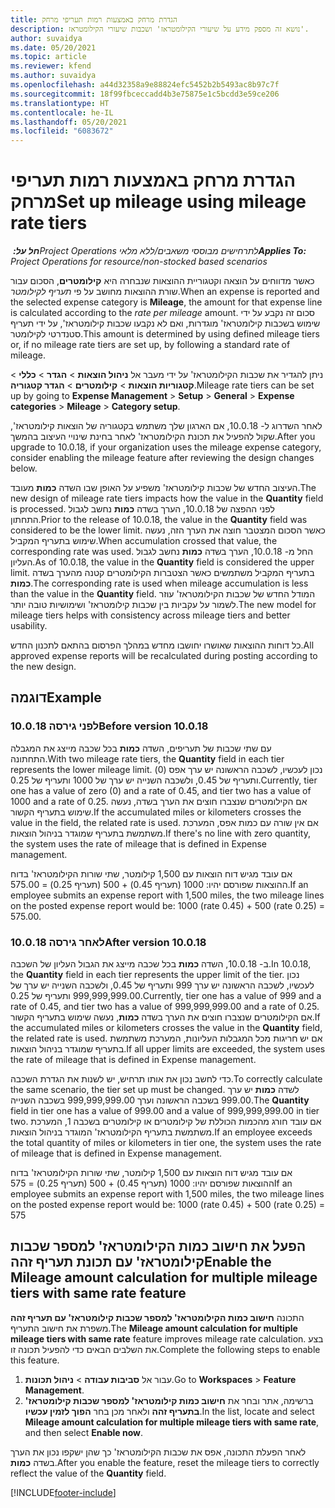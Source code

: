 ```yaml
---
title: הגדרת מרחק באמצעות רמות תעריפי מרחק
description: נושא זה מספק מידע על שיעורי הקילומטראז' ושכבות שיעורי הקילומטראז'.
author: suvaidya
ms.date: 05/20/2021
ms.topic: article
ms.reviewer: kfend
ms.author: suvaidya
ms.openlocfilehash: a44d32358a9e88824efc5452b2b5493ac8b97c7f
ms.sourcegitcommit: 18f99fbceccadd4b3e75875e1c5bcdd3e59ce206
ms.translationtype: HT
ms.contentlocale: he-IL
ms.lasthandoff: 05/20/2021
ms.locfileid: "6083672"
---
```

# <a name="set-up-mileage-using-mileage-rate-tiers"></a><span data-ttu-id="a92c2-103">הגדרת מרחק באמצעות רמות תעריפי מרחק</span><span class="sxs-lookup"><span data-stu-id="a92c2-103">Set up mileage using mileage rate tiers</span></span>

<span data-ttu-id="a92c2-104">_**חל על:** ‏Project Operations לתרחישים מבוססי משאבים/ללא מלאי_</span><span class="sxs-lookup"><span data-stu-id="a92c2-104">_**Applies To:** Project Operations for resource/non-stocked based scenarios_</span></span>

<span data-ttu-id="a92c2-105">כאשר מדווחים על הוצאה וקטגוריית ההוצאות שנבחרה היא **קילומטרים‬**, הסכום עבור שורת ההוצאות מחושב על פי *תעריף לקילומטר*.</span><span class="sxs-lookup"><span data-stu-id="a92c2-105">When an expense is reported and the selected expense category is **Mileage**, the amount for that expense line is calculated according to the *rate per mileage* amount.</span></span> <span data-ttu-id="a92c2-106">סכום זה נקבע על ידי שימוש בשכבות קילומטראז' מוגדרות, ואם לא נקבעו שכבות קילומטראז', על ידי תעריף סטנדרטי לקילומטר.</span><span class="sxs-lookup"><span data-stu-id="a92c2-106">This amount is determined by using defined mileage tiers or, if no mileage rate tiers are set up, by following a standard rate of mileage.</span></span> 

<span data-ttu-id="a92c2-107">ניתן להגדיר את שכבות הקילומטראז' על ידי מעבר אל **ניהול הוצאות** > **הגדר** > **כללי** > **קטגוריות הוצאות** > **קילומטרים** > **הגדר קטגוריה**.</span><span class="sxs-lookup"><span data-stu-id="a92c2-107">Mileage rate tiers can be set up by going to **Expense Management** > **Setup** > **General** > **Expense categories** > **Mileage** > **Category setup**.</span></span>

<span data-ttu-id="a92c2-108">לאחר השדרוג ל- 10.0.18, אם הארגון שלך משתמש בקטגוריה של הוצאות קילומטראז', שקול להפעיל את תכונת הקילומטראז' לאחר בחינת שינויי העיצוב בהמשך.</span><span class="sxs-lookup"><span data-stu-id="a92c2-108">After you upgrade to 10.0.18, if your organization uses the mileage expense category, consider enabling the mileage feature after reviewing the design changes below.</span></span> 

<span data-ttu-id="a92c2-109">העיצוב החדש של שכבות קילומטראז' משפיע על האופן שבו השדה **כמות** מעובד.</span><span class="sxs-lookup"><span data-stu-id="a92c2-109">The new design of mileage rate tiers impacts how the value in the **Quantity** field is processed.</span></span> <span data-ttu-id="a92c2-110">לפני ההפצה של 10.0.18, הערך בשדה **כמות** נחשב לגבול התחתון.</span><span class="sxs-lookup"><span data-stu-id="a92c2-110">Prior to the release of 10.0.18, the value in the **Quantity** field was considered to be the lower limit.</span></span> <span data-ttu-id="a92c2-111">כאשר הסכום המצטבר חוצה את הערך הזה, נעשה שימוש בתעריף המקביל.</span><span class="sxs-lookup"><span data-stu-id="a92c2-111">When accumulation crossed that value, the corresponding rate was used.</span></span>  <span data-ttu-id="a92c2-112">החל מ- 10.0.18, הערך בשדה **כמות** נחשב לגבול העליון.</span><span class="sxs-lookup"><span data-stu-id="a92c2-112">As of 10.0.18, the value in the **Quantity** field is considered the upper limit.</span></span> <span data-ttu-id="a92c2-113">בתעריף המקביל משתמשים כאשר הצטברות הקילומטרים קטנה מהערך בשדה **כמות**.</span><span class="sxs-lookup"><span data-stu-id="a92c2-113">The corresponding rate is used when mileage accumulation is less than the value in the **Quantity** field.</span></span>  <span data-ttu-id="a92c2-114">המודל החדש של שכבות הקילומטראז' עוזר לשמור על עקביות בין שכבות קילומטראז' ושימושיות טובה יותר.</span><span class="sxs-lookup"><span data-stu-id="a92c2-114">The new model for mileage tiers helps with consistency across mileage tiers and better usability.</span></span>   

<span data-ttu-id="a92c2-115">כל דוחות ההוצאות שאושרו יחושבו מחדש במהלך הפרסום בהתאם לתכנון החדש.</span><span class="sxs-lookup"><span data-stu-id="a92c2-115">All approved expense reports will be recalculated during posting according to the new design.</span></span>

## <a name="example"></a><span data-ttu-id="a92c2-116">דוגמה</span><span class="sxs-lookup"><span data-stu-id="a92c2-116">Example</span></span>
 
### <a name="before-version-10018"></a><span data-ttu-id="a92c2-117">לפני גירסה 10.0.18</span><span class="sxs-lookup"><span data-stu-id="a92c2-117">Before version 10.0.18</span></span>
<span data-ttu-id="a92c2-118">עם שתי שכבות של תעריפים, השדה **כמות** בכל שכבה מייצג את המגבלה התחתונה.</span><span class="sxs-lookup"><span data-stu-id="a92c2-118">With two mileage rate tiers, the **Quantity** field in each tier represents the lower mileage limit.</span></span> <span data-ttu-id="a92c2-119">נכון לעכשיו, לשכבה הראשונה יש ערך אפס (0) ותעריף של 0.45, ולשכבה השנייה יש ערך של 1000 ותעריף של 0.25.</span><span class="sxs-lookup"><span data-stu-id="a92c2-119">Currently, tier one has a value of zero (0) and a rate of 0.45, and tier two has a value of 1000 and a rate of 0.25.</span></span> <span data-ttu-id="a92c2-120">אם הקילומטרים שנצברו חוצים את הערך בשדה, נעשה שימוש בתעריף הקשור.</span><span class="sxs-lookup"><span data-stu-id="a92c2-120">If the accumulated miles or kilometers crosses the value in the field, the related rate is used.</span></span> <span data-ttu-id="a92c2-121">אם אין שורה עם כמות אפס, המערכת משתמשת בתעריף שמוגדר בניהול הוצאות.</span><span class="sxs-lookup"><span data-stu-id="a92c2-121">If there's no line with zero quantity, the system uses the rate of mileage that is defined in Expense management.</span></span> 
 
<span data-ttu-id="a92c2-122">אם עובד מגיש דוח הוצאות עם 1,500 קילומטר, שתי שורות הקילומטראז' בדוח ההוצאות שפורסם יהיו: 1000 (תעריף 0.45) + 500 (תעריף 0.25) = 575.00.</span><span class="sxs-lookup"><span data-stu-id="a92c2-122">If an employee submits an expense report with 1,500 miles, the two mileage lines on the posted expense report would be: 1000 (rate 0.45) +  500 (rate 0.25) = 575.00.</span></span>

### <a name="after-version-10018"></a><span data-ttu-id="a92c2-123">לאחר גירסה 10.0.18</span><span class="sxs-lookup"><span data-stu-id="a92c2-123">After version 10.0.18</span></span>
<span data-ttu-id="a92c2-124">ב- 10.0.18, השדה **כמות** בכל שכבה מייצג את הגבול העליון של השכבה.</span><span class="sxs-lookup"><span data-stu-id="a92c2-124">In 10.0.18, the **Quantity** field in each tier represents the upper limit of the tier.</span></span> <span data-ttu-id="a92c2-125">נכון לעכשיו, לשכבה הראשונה יש ערך 999 ותעריף של 0.45, ולשכבה השנייה יש ערך של 999,999,999.00 ותעריף של 0.25.</span><span class="sxs-lookup"><span data-stu-id="a92c2-125">Currently, tier one has a value of 999 and a rate of 0.45, and tier two has a value of 999,999,999.00 and a rate of 0.25.</span></span> <span data-ttu-id="a92c2-126">אם הקילומטרים שנצברו חוצים את הערך בשדה **כמות**, נעשה שימוש בתעריף הקשור.</span><span class="sxs-lookup"><span data-stu-id="a92c2-126">If the accumulated miles or kilometers crosses the value in the **Quantity** field, the related rate is used.</span></span> <span data-ttu-id="a92c2-127">אם יש חריגות מכל המגבלות העליונות, המערכת משתמשת בתעריף שמוגדר בניהול הוצאות.</span><span class="sxs-lookup"><span data-stu-id="a92c2-127">If all upper limits are exceeded, the system uses the rate of mileage that is defined in Expense management.</span></span> 
 
<span data-ttu-id="a92c2-128">כדי לחשב נכון את אותו תרחיש, יש לשנות את הגדרת השכבה.</span><span class="sxs-lookup"><span data-stu-id="a92c2-128">To correctly calculate the same scenario, the tier set up must be changed.</span></span> <span data-ttu-id="a92c2-129">לשדה **כמות** יש ערך 999.00 בשכבה הראשונה וערך 999,999,999.00 בשכבה השנייה.</span><span class="sxs-lookup"><span data-stu-id="a92c2-129">The **Quantity** field in tier one has a value of 999.00 and a value of 999,999,999.00 in tier two.</span></span> <span data-ttu-id="a92c2-130">אם עובד חורג מהכמות הכוללת של קילומטרים או קילומטרים בשכבה 1, המערכת משתמשת בתעריף הקילומטראז' המוגדר בניהול הוצאות.</span><span class="sxs-lookup"><span data-stu-id="a92c2-130">If an employee exceeds the total quantity of miles or kilometers in tier one, the system uses the rate of mileage that is defined in Expense management.</span></span> 
  
<span data-ttu-id="a92c2-131">אם עובד מגיש דוח הוצאות עם 1,500 קילומטר, שתי שורות הקילומטראז' בדוח ההוצאות שפורסם יהיו: 1000 (תעריף 0.45) + 500 (תעריף 0.25) = 575</span><span class="sxs-lookup"><span data-stu-id="a92c2-131">If an employee submits an expense report with 1,500 miles, the two mileage lines on the posted expense report would be: 1000 (rate 0.45) +  500 (rate 0.25) = 575</span></span>

## <a name="enable-the-mileage-amount-calculation-for-multiple-mileage-tiers-with-same-rate-feature"></a><span data-ttu-id="a92c2-132">הפעל את חישוב כמות הקילומטראז' למספר שכבות קילומטראז' עם תכונת תעריף זהה</span><span class="sxs-lookup"><span data-stu-id="a92c2-132">Enable the Mileage amount calculation for multiple mileage tiers with same rate feature</span></span>

<span data-ttu-id="a92c2-133">התכונה **חישוב כמות הקילומטראז' למספר שכבות קילומטראז' עם תעריף זהה** משפרת את חישוב התעריף.</span><span class="sxs-lookup"><span data-stu-id="a92c2-133">The **Mileage amount calculation for multiple mileage tiers with same rate** feature improves mileage rate calculation.</span></span> <span data-ttu-id="a92c2-134">בצע את השלבים הבאים כדי להפעיל תכונה זו.</span><span class="sxs-lookup"><span data-stu-id="a92c2-134">Complete the following steps to enable this feature.</span></span>

1. <span data-ttu-id="a92c2-135">עבור אל **סביבות עבודה** > **ניהול תכונות**.</span><span class="sxs-lookup"><span data-stu-id="a92c2-135">Go to **Workspaces** > **Feature Management**.</span></span> 
2. <span data-ttu-id="a92c2-136">ברשימה, אתר ובחר את **חישוב כמות קילומטראז' למספר שכבות קילומטראז' בתעריף זהה** ולאחר מכן בחר **הפוך לזמין עכשיו**.</span><span class="sxs-lookup"><span data-stu-id="a92c2-136">In the list, locate and select **Mileage amount calculation for multiple mileage tiers with same rate**, and then select **Enable now**.</span></span>

<span data-ttu-id="a92c2-137">לאחר הפעלת התכונה, אפס את שכבות הקילומטראז' כך שהן ישקפו נכון את הערך בשדה **כמות**.</span><span class="sxs-lookup"><span data-stu-id="a92c2-137">After you enable the feature, reset the mileage tiers to correctly reflect the value of the **Quantity** field.</span></span> 


[!INCLUDE[footer-include](../includes/footer-banner.md)]
